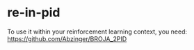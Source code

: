 # re-in-pid

To use it within your reinforcement learning context, you need:
https://github.com/Abzinger/BROJA_2PID

